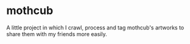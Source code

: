 # mothcub
A little project in which I crawl, process and tag mothcub's artworks to share them with my friends more easily.
